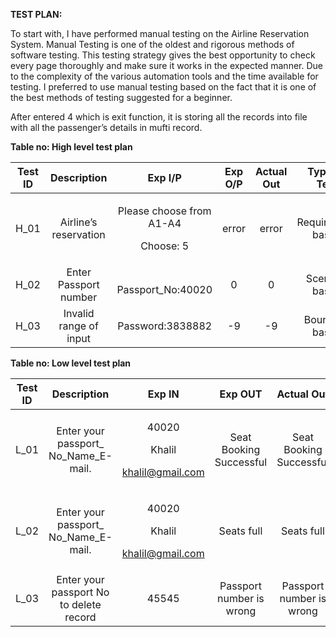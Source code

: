 ﻿**TEST PLAN:**

To start with, I have performed manual testing on the Airline Reservation System. Manual Testing is one of the oldest and rigorous methods of software testing. This testing strategy gives the best opportunity to check every page thoroughly and make sure it works in the expected manner. Due to the complexity of the various automation tools and the time available for testing. I preferred to use manual testing based on the fact that it is one of the best methods of testing suggested for a beginner.

After entered 4 which is exit function, it is storing all the records into file with all the passenger’s details in mufti record.

**Table no: High level test plan**

|**Test ID**|**Description**|**Exp I/P**|**Exp O/P**|**Actual Out**|**Type Of Test**|
| :-: | :-: | :-: | :-: | :-: | :-: |
|H\_01|Airline’s reservation|<p>Please choose from A1-A4</p><p>Choose: 5</p>|error|error|Requirement based|
|H\_02|Enter Passport number|` `Passport\_No:40020|0|0|Scenario based|
|H\_03|Invalid range of input|Password:3838882|-9|-9|Boundary based|
**Table no: Low level test plan**

|**Test ID**|**Description**|**Exp IN**|**Exp OUT**|**Actual Out**|**Type Of Test**|
| :-: | :-: | :-: | :-: | :-: | :-: |
|L\_01|Enter your passport\_ No\_Name\_E-mail.|<p>40020</p><p>Khalil</p><p>khalil@gmail.com</p>|Seat Booking Successful |Seat Booking Successful|Requirement based|
|L\_02|Enter your passport\_ No\_Name\_E-mail.|<p>40020</p><p>Khalil</p><p>khalil@gmail.com</p>|Seats full|Seats full|Scenario based|
|L\_03|Enter your passport No to delete record|45545|Passport number is wrong |Passport number is wrong|Scenario based|

